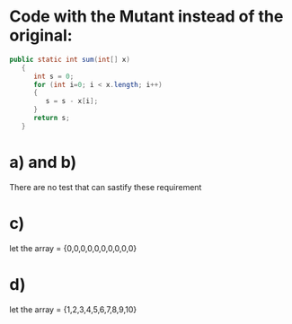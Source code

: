 # Code with the Mutant instead of the original:
``` Java
public static int sum(int[] x)
   {
      int s = 0;
      for (int i=0; i < x.length; i++)
      {
         s = s - x[i];
      }
      return s;
   }
```
# a) and b)
There are no test that can sastify these requirement

# c)
let the array = {0,0,0,0,0,0,0,0,0,0}

# d)
let the array = {1,2,3,4,5,6,7,8,9,10}
